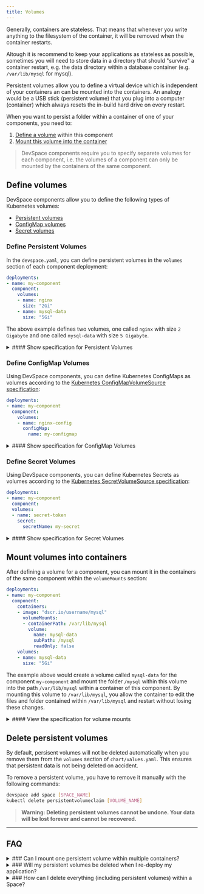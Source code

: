 ```yaml
---
title: Volumes
---
```


Generally, containers are stateless. That means that whenever you write anything to the filesystem of the container, it will be removed when the container restarts.

Altough it is recommend to keep your applications as stateless as possible, sometimes you will need to store data in a directory that should "survive" a container restart, e.g. the data directory within a database container (e.g. `/var/lib/mysql` for mysql).

Persistent volumes allow you to define a virtual device which is independent of your containers an can be mounted into the containers. An analogy would be a USB stick (persistent volume) that you plug into a computer (container) which always resets the in-build hard drive on every restart.

When you want to persist a folder within a container of one of your components, you need to:
1. [Define a volume](#define-persistent-volumes) within this component
2. [Mount this volume into the container](#mount-persistent-volumes)

> DevSpace components require you to specify separete volumes for each component, i.e. the volumes of a component can only be mounted by the containers of the same component.

## Define volumes
DevSpace components allow you to define the following types of Kubernetes volumes:
- [Persistent volumes](#define-persistent-volumes)
- [ConfigMap volumes](#define-configmap-volumes)
- [Secret volumes](#define-secret-volumes)

### Define Persistent Volumes
In the `devspace.yaml`, you can define persistent volumes in the `volumes` section of each component deployment:
```yaml
deployments:
- name: my-component
  component:
    volumes:
    - name: nginx
      size: "2Gi"
    - name: mysql-data
      size: "5Gi"
```
The above example defines two volumes, one called `nginx` with size `2 Gigabyte` and one called `mysql-data` with size `5 Gigabyte`.

<details>
<summary>
#### Show specification for Persistent Volumes
</summary>
```yaml
volumes:
- name: [a-z0-9-]{1,253}        # Name of the volume (used to mount the volume)
  size: [number] + Gi|Mi|Ki     # Size of the volume in Gigabyte, Megabyte or Kilobyte
```
</details>

### Define ConfigMap Volumes
Using DevSpace components, you can define Kubernetes ConfigMaps as volumes according to the [Kubernetes ConfigMapVolumeSource specification](https://kubernetes.io/docs/reference/generated/kubernetes-api/v1.14/#configmapvolumesource-v1-core):
```yaml
deployments:
- name: my-component
  component:
    volumes:
    - name: nginx-config
      configMap:
        name: my-configmap
```

<details>
<summary>
#### Show specification for ConfigMap Volumes
</summary>
```yaml
volumes:
- name: [a-z0-9-]{1,253}        # Name of the volume (used to mount the volume)
  configMap:                    # Kubernetes ConfigMapVolumeSource v1
    name: [a-z0-9-]{1,253}      # Name of the ConfigMap
    ...
```
</details>

### Define Secret Volumes
Using DevSpace components, you can define Kubernetes Secrets as volumes according to the [Kubernetes SecretVolumeSource specification](https://kubernetes.io/docs/reference/generated/kubernetes-api/v1.14/#secretvolumesource-v1-core):
```yaml
deployments:
- name: my-component
  component:
  volumes:
  - name: secret-token
    secret:
      secretName: my-secret
```

<details>
<summary>
#### Show specification for Secret Volumes
</summary>
```yaml
volumes:
- name: [a-z0-9-]{1,253}            # Name of the volume (used to mount the volume)
  secret:                           # Kubernetes SecretVolumeSource v1
    secretName: [a-z0-9-]{1,253}    # Name of the Secret
    ...
```
</details>

## Mount volumes into containers
After defining a volume for a component, you can mount it in the containers of the same component within the `volumeMounts` section:
```yaml
deployments:
- name: my-component
  component:
    containers:
    - image: "dscr.io/username/mysql"
      volumeMounts:
      - containerPath: /var/lib/mysql
        volume:
          name: mysql-data
          subPath: /mysql
          readOnly: false
    volumes:
    - name: mysql-data
      size: "5Gi"
```
The example above would create a volume called `mysql-data` for the component `my-component` and mount the folder `/mysql` within this volume into the path `/var/lib/mysql` within a container of this component. By mounting this volume to `/var/lib/mysql`, you allow the container to edit the files and folder contained within `/var/lib/mysql` and restart without losing these changes.

<details>
<summary>
#### View the specification for volume mounts
</summary>
```yaml
containerPath: [path]       # Path within the container
volume:                     # Volume to mount
  name: [volume-name]       # Name of the volume as defined in `volumes` within `chart/values.yaml`
  subPath: [path]           # Path within the volume
  readOnly: false|true      # Detault: false | set to true for read-only mounting
```
</details>


## Delete persistent volumes
By default, persisent volumes will not be deleted automatically when you remove them from the `volumes` section of `chart/values.yaml`. This ensures that persistent data is not being deleted on accident.

To remove a persistent volume, you have to remove it manually with the following commands:
```bash
devspace add space [SPACE_NAME]
kubectl delete persistentvolumeclaim [VOLUME_NAME]
```
> **Warning: Deleting persistent volumes cannot be undone. Your data will be lost forever and cannot be recovered.**

---
## FAQ

<details>
<summary>
### Can I mount one persistent volume within multiple containers?
</summary>
**Yes, but** only if the containers are either in the same component or if at most one of the containers mounts the volume with the `readOnly: false` option (e.g. one container with `readOnly: false` and 3 other containers with `readOnly: true` would work).
</details>

<details>
<summary>
### Will my persistent volumes be deleted when I re-deploy my application?
</summary>
Generally: **No.**

The [DevSpace Component Chart](../../../../deployment/components/what-are-components#devspace-component-helm-chart) used to deploy DevSpace components will automatically deploy containers as part of a StatefulSet when you mount any persistent volumes. Kubernetes will not delete these persistent volumes when you delete or update the StatefulSet.
</details>

<details>
<summary>
### How can I delete everything (including persistent volumes) within a Space?
</summary>
If you want to force-delete everything (including persistent volumes) within a Space, you can run the following commands:
```bash
devspace purge
kubectl delete persistentvolumeclaims --all
```
> **Warning: The commands listed above will delete everything within your Space. All your data will be lost forever and cannot be recovered.**
</details>
